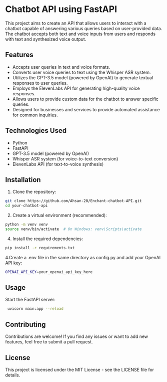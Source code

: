 # Chatbot API using FastAPI

This project aims to create an API that allows users to interact with a chatbot capable of answering various queries based on user-provided data. The chatbot accepts both text and voice inputs from users and responds with text and synthesized voice output.

## Features

- Accepts user queries in text and voice formats.
- Converts user voice queries to text using the Whisper ASR system.
- Utilizes the GPT-3.5 model (powered by OpenAI) to generate textual responses to user queries.
- Employs the ElevenLabs API for generating high-quality voice responses.
- Allows users to provide custom data for the chatbot to answer specific queries.
- Designed for businesses and services to provide automated assistance for common inquiries.

## Technologies Used

- Python
- FastAPI
- GPT-3.5 model (powered by OpenAI)
- Whisper ASR system (for voice-to-text conversion)
- ElevenLabs API (for text-to-voice synthesis)

## Installation

1. Clone the repository:

```bash
git clone https://github.com/Ahsan-20/Enchant-chatbot-API.git
cd your-chatbot-api
```

2. Create a virtual environment (recommended):
 ```bash
 python -m venv venv
source venv/bin/activate  # On Windows: venv\Scripts\activate
```
4. Install the required dependencies:
 ```bash
 pip install -r requirements.txt
  ```
4.Create a .env file in the same directory as config.py and add your OpenAI API key:
 ```bash
OPENAI_API_KEY=your_openai_api_key_here
  ```
## Usage
Start the FastAPI server:
   ```bash
    uvicorn main:app --reload
   ```

## Contributing
Contributions are welcome! If you find any issues or want to add new features, feel free to submit a pull request.

## License
This project is licensed under the MIT License - see the LICENSE file for details.
